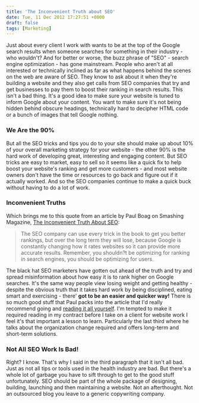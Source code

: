 ```yaml
---
title: 'The Inconvenient Truth about SEO'
date: Tue, 11 Dec 2012 17:27:51 +0000
draft: false
tags: [Marketing]
---
```


Just about every client I work with wants to be at the top of the Google search results when someone searches for something in their industry - who wouldn't? And for better or worse, the buzz phrase of "SEO" - search engine optimization - has gone mainstream. People who aren't at all interested or technically inclined as far as what happens behind the scenes on the web are aware of SEO. They know to ask about it when they're building a website and they also get calls from SEO companies that try and get businesses to pay them to boost their ranking in search results. This isn't a bad thing. It's a good idea to make sure your website is tuned to inform Google about your content. You want to make sure it's not being hidden behind obscure headings, technically hard to decipher HTML code or a bunch of images that tell Google nothing.

### We Are the 90%

But all the SEO tricks and tips you do to your site should make up about 10% of your overall marketing strategy for your website - the other 90% is the hard work of developing great, interesting and engaging content. But SEO tricks are easy to market, easy to sell so it seems like a quick fix to help boost your website's ranking and get more customers - and most website owners don't have the time or resources to go back and figure out if it actually worked. And so the SEO companies continue to make a quick buck without having to do a lot of work.

### Inconvenient Truths

Which brings me to this quote from an article by Paul Boag on Smashing Magazine, [The Inconvenient Truth About SEO](http://www.smashingmagazine.com/2012/12/11/seo-the-inconvenient-truth/):

> The SEO company can use every trick in the book to get you better rankings, but over the long term they will lose, because Google is constantly changing how it rates websites so it can provide more accurate results. Remember, you shouldn?t be optimizing for ranking in search engines, you should be optimizing for users.

The black hat SEO marketers have gotten out ahead of the truth and try and spread misinformation about how easy it is to rank higher on Google searches. It's the same way people view losing weight and getting healthy - despite the obvious truth that it takes hard work by being disciplined, eating smart and exercising - there' **got to be an easier and quicker way!** There is so much good stuff that Paul packs into the article that I'd really recommend going and [reading it all yourself](http://www.smashingmagazine.com/2012/12/11/seo-the-inconvenient-truth/). I'm tempted to make it required reading in my contract before I take on a client for website work I feel it's that important a lesson to learn. Particularly the last third where he talks about the organization change required and offers long-term and short-term solutions.

### Not All SEO Work Is Bad!

Right? I know. That's why I said in the third paragraph that it isn't all bad. Just as not all tips or tools used in the health industry are bad. But there's a whole lot of garbage you have to sift through to get to the good stuff unfortunately. SEO should be part of the whole package of designing, building, launching and then maintaining a website. Not an afterthought. Not an outsourced blog you leave to a generic copywriting company.